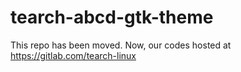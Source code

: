# tearch-abcd-gtk-theme
This repo has been moved. Now, our codes hosted at https://gitlab.com/tearch-linux
